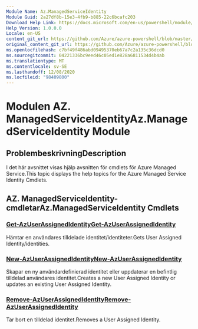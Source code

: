```yaml
---
Module Name: Az.ManagedServiceIdentity
Module Guid: 2a27df8b-15e3-4fb9-b885-22c6bcafc203
Download Help Link: https://docs.microsoft.com/en-us/powershell/module/az.managedserviceidentity
Help Version: 1.0.0.0
Locale: en-US
content_git_url: https://github.com/Azure/azure-powershell/blob/master/src/ManagedServiceIdentity/ManagedServiceIdentity/help/Az.ManagedServiceIdentity.md
original_content_git_url: https://github.com/Azure/azure-powershell/blob/master/src/ManagedServiceIdentity/ManagedServiceIdentity/help/Az.ManagedServiceIdentity.md
ms.openlocfilehash: c7bf49f486abd09495370eb67a7c2a135c36dcd0
ms.sourcegitcommit: 04221336bc9eed46c05ed1e828a6811534d4b4ab
ms.translationtype: MT
ms.contentlocale: sv-SE
ms.lasthandoff: 12/08/2020
ms.locfileid: "98409800"
---
```

# <span data-ttu-id="0591b-101">Modulen AZ. ManagedServiceIdentity</span><span class="sxs-lookup"><span data-stu-id="0591b-101">Az.ManagedServiceIdentity Module</span></span>
## <span data-ttu-id="0591b-102">Problembeskrivning</span><span class="sxs-lookup"><span data-stu-id="0591b-102">Description</span></span>
<span data-ttu-id="0591b-103">I det här avsnittet visas hjälp avsnitten för cmdlets för Azure Managed Service.</span><span class="sxs-lookup"><span data-stu-id="0591b-103">This topic displays the help topics for the Azure Managed Service Identity Cmdlets.</span></span>

## <span data-ttu-id="0591b-104">AZ. ManagedServiceIdentity-cmdletar</span><span class="sxs-lookup"><span data-stu-id="0591b-104">Az.ManagedServiceIdentity Cmdlets</span></span>
### [<span data-ttu-id="0591b-105">Get-AzUserAssignedIdentity</span><span class="sxs-lookup"><span data-stu-id="0591b-105">Get-AzUserAssignedIdentity</span></span>](Get-AzUserAssignedIdentity.md)
<span data-ttu-id="0591b-106">Hämtar en användares tilldelade identitet/identiteter.</span><span class="sxs-lookup"><span data-stu-id="0591b-106">Gets User Assigned Identity/identities.</span></span>

### [<span data-ttu-id="0591b-107">New-AzUserAssignedIdentity</span><span class="sxs-lookup"><span data-stu-id="0591b-107">New-AzUserAssignedIdentity</span></span>](New-AzUserAssignedIdentity.md)
<span data-ttu-id="0591b-108">Skapar en ny användardefinierad identitet eller uppdaterar en befintlig tilldelad användares identitet.</span><span class="sxs-lookup"><span data-stu-id="0591b-108">Creates a new User Assigned Identity or updates an existing User Assigned Identity.</span></span>

### [<span data-ttu-id="0591b-109">Remove-AzUserAssignedIdentity</span><span class="sxs-lookup"><span data-stu-id="0591b-109">Remove-AzUserAssignedIdentity</span></span>](Remove-AzUserAssignedIdentity.md)
<span data-ttu-id="0591b-110">Tar bort en tilldelad identitet.</span><span class="sxs-lookup"><span data-stu-id="0591b-110">Removes a User Assigned Identity.</span></span>

